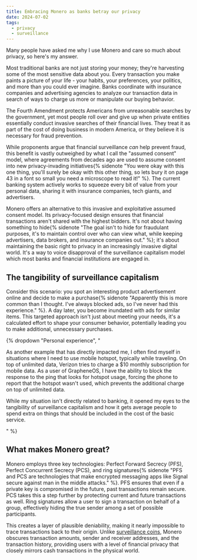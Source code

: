 ```yaml
---
title: Embracing Monero as banks betray our privacy
date: 2024-07-02
tags:
  - privacy
  - surveillance
---
```

Many people have asked me why I use Monero and care so much about privacy, so here's my answer.

Most traditional banks are not just storing your money; they're harvesting some of the most sensitive data about you. Every transaction you make paints a picture of your life - your habits, your preferences, your politics, and more than you could ever imagine. Banks coordinate with insurance companies and advertising agencies to analyze our transaction data in search of ways to charge us more or manipulate our buying behavior.

The Fourth Amendment protects Americans from unreasonable searches by the government, yet most people roll over and give up when private entities essentially conduct invasive searches of their financial lives. They treat it as part of the cost of doing business in modern America, or they believe it is necessary for fraud prevention.

While proponents argue that financial surveillance *can* help prevent fraud, this benefit is vastly outweighed by what I call the "assumed consent" model, where agreements from decades ago are used to assume consent into new privacy-invading initiatives{% sidenote "You were okay with this one thing, you'll surely be okay with this other thing, so lets bury it on page 43 in a font so small you need a microscope to read it!" %}. The current banking system actively works to squeeze every bit of value from your personal data, sharing it with insurance companies, tech giants, and advertisers.

Monero offers an alternative to this invasive and exploitative assumed consent model. Its privacy-focused design ensures that financial transactions aren't shared with the highest bidders. It's not about having something to hide{% sidenote "The goal isn't to hide for fraudulant purposes, it's to maintain control over who can view what, while keeping advertisers, data brokers, and insurance companies out." %}; it's about maintaining the basic right to privacy in an increasingly invasive digital world. It's a way to voice disapproval of the surveillance capitalism model which most banks and financial institutions are engaged in.

## The tangibility of surveillance capitalism
Consider this scenario: you spot an interesting product advertisement online and decide to make a purchase{% sidenote "Apparently this is more common than I thought. I've always blocked ads, so I've never had this experience." %}. A day later, you become inundated with ads for similar items. This targeted approach isn't just about meeting your needs, it's a calculated effort to shape your consumer behavior, potentially leading you to make additional, unnecessary purchases.

{% dropdown "Personal experience", "<p>As another example that has directly impacted me, I often find myself in situations where I need to use mobile hotspot, typically while traveling. On top of unlimited data, Verizon tries to charge a $10 monthly subscription for mobile data. As a user of GrapheneOS, I have the ability to block the response to the ping that looks for hotspot usage, forcing the phone to report that the hotspot wasn't used, which prevents the additional charge on top of unlimited data.</p><p>While my situation isn't directly related to banking, it opened my eyes to the tangibility of surveillance capitalism and how it gets average people to spend extra on things that should be included in the cost of the basic service.</p>" %}

## What makes Monero great?
Monero employs three key technologies: Perfect Forward Secrecy (PFS), Perfect Concurrent Secrecy (PCS), and ring signatures{% sidenote "PFS and PCS are technologies that make encrypted messaging apps like Signal secure against man in the middle attacks." %}. PFS ensures that even if a private key is compromised in the future, past transactions remain secure. PCS takes this a step further by protecting current and future transactions as well. Ring signatures allow a user to sign a transaction on behalf of a group, effectively hiding the true sender among a set of possible participants.

This creates a layer of plausible deniability, making it nearly impossible to trace transactions back to their origin. Unlike [surveillance coins](/archive/2024/the-bitcoiners-were-wrong), Monero obscures transaction amounts, sender and receiver addresses, and the transaction history, providing users with a level of financial privacy that closely mirrors cash transactions in the physical world.